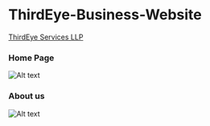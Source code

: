 # ThirdEye-Business-Website
[ThirdEye Services LLP](3rdeyes.in)

### Home Page

![Alt text](https://i.postimg.cc/Jzq4wz34/Screenshot-2023-05-06-at-10-48-32-PM.png "Home Page")


### About us

![Alt text][about]


[about]: https://i.postimg.cc/N0jGQvb8/Screenshot-2023-05-06-at-10-48-45-PM.png "About Us"